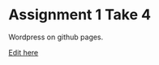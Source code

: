 # Assignment 1 Take 4
Wordpress on github pages.


[Edit here](https://diy-pwa.dev/~/gh/rhildred/ux221assignment1Task4)
